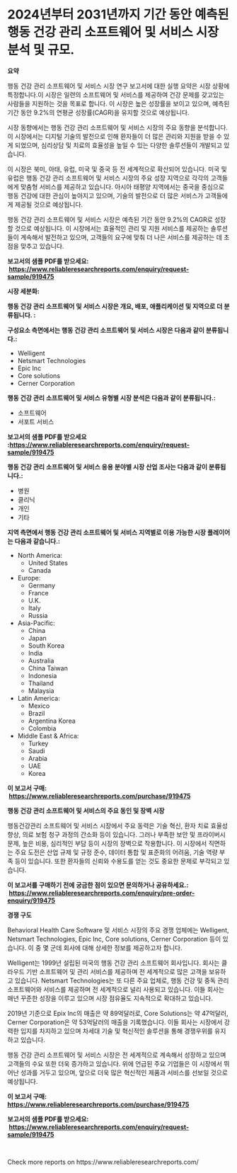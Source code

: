 <p><h1>2024년부터 2031년까지 기간 동안 예측된 행동 건강 관리 소프트웨어 및 서비스 시장 분석 및 규모.</h1></p><p><strong>요약</strong></p>
<p><p>행동 건강 관리 소프트웨어 및 서비스 시장 연구 보고서에 대한 실행 요약은 시장 상황에 특정합니다.이 시장은 일련의 소프트웨어 및 서비스를 제공하여 건강 문제를 갖고있는 사람들을 지원하는 것을 목표로 합니다. 이 시장은 높은 성장률을 보이고 있으며, 예측된 기간 동안 9.2%의 연평균 성장률(CAGR)을 유지할 것으로 예상됩니다.</p><p>시장 동향에서는 행동 건강 관리 소프트웨어 및 서비스 시장의 주요 동향을 분석합니다. 이 시장에서는 디지털 기술의 발전으로 인해 환자들이 더 많은 관리와 지원을 받을 수 있게 되었으며, 심리상담 및 치료의 효율성을 높일 수 있는 다양한 솔루션들이 개발되고 있습니다.</p><p>이 시장은 북미, 아태, 유럽, 미국 및 중국 등 전 세계적으로 확산되어 있습니다. 미국 및 유럽은 행동 건강 관리 소프트웨어 및 서비스 시장의 주요 성장 지역으로 각각의 고객들에게 맞춤형 서비스를 제공하고 있습니다. 아시아 태평양 지역에서는 중국을 중심으로 행동 건강에 대한 관심이 높아지고 있으며, 기술의 발전으로 더 많은 서비스가 고객들에게 제공될 것으로 예상됩니다.</p><p>행동 건강 관리 소프트웨어 및 서비스 시장은 예측된 기간 동안 9.2%의 CAGR로 성장할 것으로 예상됩니다. 이 시장에서는 효율적인 관리 및 지원 서비스를 제공하는 솔루션들이 계속해서 발전하고 있으며, 고객들의 요구에 맞춰 더 나은 서비스를 제공하는 데 초점을 맞추고 있습니다.</p></p>
<p><strong>보고서의 샘플 PDF를 받으세요: &nbsp;<a href="https://www.reliableresearchreports.com/enquiry/request-sample/919475">https://www.reliableresearchreports.com/enquiry/request-sample/919475</a></strong></p>
<p><strong>시장 세분화:</strong></p>
<p><strong> 행동 건강 관리 소프트웨어 및 서비스 시장은 개요, 배포, 애플리케이션 및 지역으로 더 분류됩니다. :</strong></p>
<p><strong>구성요소 측면에서는 행동 건강 관리 소프트웨어 및 서비스 시장은 다음과 같이 분류됩니다.:</strong></p>
<p><ul><li>Welligent</li><li>Netsmart Technologies</li><li>Epic Inc</li><li>Core solutions</li><li>Cerner Corporation</li></ul></p>
<p><strong> 행동 건강 관리 소프트웨어 및 서비스 유형별 시장 분석은 다음과 같이 분류됩니다.:</strong></p>
<p><ul><li>소프트웨어</li><li>서포트 서비스</li></ul></p>
<p><strong>보고서의 샘플 PDF를 받으세요 :<a href="https://www.reliableresearchreports.com/enquiry/request-sample/919475">https://www.reliableresearchreports.com/enquiry/request-sample/919475</a></strong></p>
<p><strong> 행동 건강 관리 소프트웨어 및 서비스 응용 분야별 시장 산업 조사는 다음과 같이 분류됩니다.:</strong></p>
<p><ul><li>병원</li><li>클리닉</li><li>개인</li><li>기타</li></ul></p>
<p><strong>지역 측면에서 행동 건강 관리 소프트웨어 및 서비스 지역별로 이용 가능한 시장 플레이어는 다음과 같습니다.:</strong></p>
<p><ul>
    <li>
        North America:
        <ul>
            <li>United States</li>
            <li>Canada</li>
        </ul>
    </li>
    <li>
        Europe:
        <ul>
            <li>Germany</li>
            <li>France</li>
            <li>U.K.</li>
            <li>Italy</li>
            <li>Russia</li>
        </ul>
    </li>
    <li>
        Asia-Pacific:
        <ul>
            <li>China</li>
            <li>Japan</li>
            <li>South Korea</li>
            <li>India</li>
            <li>Australia</li>
            <li>China Taiwan</li>
            <li>Indonesia</li>
            <li>Thailand</li>
            <li>Malaysia</li>
        </ul>
    </li>
    <li>
        Latin America:
        <ul>
            <li>Mexico</li>
            <li>Brazil</li>
            <li>Argentina Korea</li>
            <li>Colombia</li>
        </ul>
    </li>
    <li>
        Middle East & Africa:
        <ul>
            <li>Turkey</li>
            <li>Saudi</li>
            <li>Arabia</li>
            <li>UAE</li>
            <li>Korea</li>
        </ul>
    </li>
    </ul></p>
<p><strong>이 보고서 구매: &nbsp;<a href="https://www.reliableresearchreports.com/purchase/919475">https://www.reliableresearchreports.com/purchase/919475</a></strong></p>
<p><strong>행동 건강 관리 소프트웨어 및 서비스의 주요 동인 및 장벽 시장</strong></p>
<p><p>행동건강관리 소프트웨어 및 서비스 시장에서 주요 동력은 기술 혁신, 환자 치료 효율성 향상, 의료 보험 청구 과정의 간소화 등이 있습니다. 그러나 부족한 보안 및 프라이버시 문제, 높은 비용, 심리적인 부담 등이 시장의 장벽으로 작용합니다. 이 시장에서 직면하는 주요 도전은 산업 규제 및 규정 준수, 데이터 통합 및 표준화의 어려움, 기술 역량 부족 등이 있습니다. 또한 환자들의 신뢰와 수용도를 얻는 것도 중요한 문제로 부각되고 있습니다.</p></p>
<p><strong>이 보고서를 구매하기 전에 궁금한 점이 있으면 문의하거나 공유하세요.: &nbsp;<a href="https://www.reliableresearchreports.com/enquiry/pre-order-enquiry/919475">https://www.reliableresearchreports.com/enquiry/pre-order-enquiry/919475</a></strong></p>
<p><strong>경쟁 구도</strong></p>
<p><p>Behavioral Health Care Software 및 서비스 시장의 주요 경쟁 업체에는 Welligent, Netsmart Technologies, Epic Inc, Core solutions, Cerner Corporation 등이 있습니다. 이 중 몇 군데 회사에 대해 상세한 정보를 제공하고자 합니다.</p><p>Welligent는 1999년 설립된 미국의 행동 건강 관리 소프트웨어 회사입니다. 회사는 클라우드 기반 소프트웨어 및 관리 서비스를 제공하며 전 세계적으로 많은 고객을 보유하고 있습니다. Netsmart Technologies는 또 다른 주요 업체로, 행동 건강 및 중독 관리 소프트웨어와 서비스를 제공하며 전 세계적으로 널리 사용되고 있습니다. 이들 회사는 매년 꾸준한 성장을 이루고 있으며 시장 점유율도 지속적으로 확대하고 있습니다.</p><p>2019년 기준으로 Epix Inc의 매출은 약 89억달러로, Core Solutions는 약 47억달러, Cerner Corporation은 약 53억달러의 매출을 기록했습니다. 이들 회사는 시장에서 강력한 입지를 차지하고 있으며 차세대 기술 및 혁신적인 솔루션을 통해 경쟁우위를 유지하고 있습니다.</p><p>행동 건강 관리 소프트웨어 및 서비스 시장은 전 세계적으로 계속해서 성장하고 있으며 고객들의 수요 또한 더욱 증가하고 있습니다. 위에 언급된 주요 기업들은 이 시장에서 뛰어난 성과를 거두고 있으며, 앞으로 더욱 많은 혁신적인 제품과 서비스를 선보일 것으로 예상됩니다.</p></p>
<p><strong>이 보고서 구매: &nbsp; <a href="https://www.reliableresearchreports.com/purchase/919475">https://www.reliableresearchreports.com/purchase/919475</a></strong></p>
<p><strong>보고서의 샘플 PDF를 받으세요: &nbsp;<a href="https://www.reliableresearchreports.com/enquiry/request-sample/919475">https://www.reliableresearchreports.com/enquiry/request-sample/919475</a></strong><strong></strong></p>
<p>&nbsp;</p>
<p>Check more reports on https://www.reliableresearchreports.com/</p>